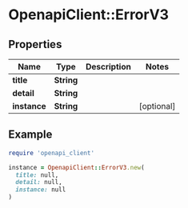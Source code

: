 # OpenapiClient::ErrorV3

## Properties

| Name | Type | Description | Notes |
| ---- | ---- | ----------- | ----- |
| **title** | **String** |  |  |
| **detail** | **String** |  |  |
| **instance** | **String** |  | [optional] |

## Example

```ruby
require 'openapi_client'

instance = OpenapiClient::ErrorV3.new(
  title: null,
  detail: null,
  instance: null
)
```

